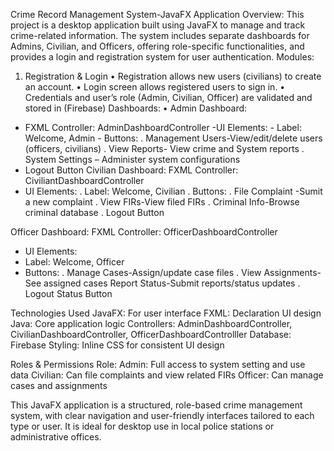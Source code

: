 



Crime Record Management System-JavaFX Application
Overview:
This project is a desktop application built using JavaFX to manage and track crime-related information. The system includes separate dashboards for Admins, Civilian, and Officers, offering role-specific functionalities, and provides a login and registration system for user authentication.
Modules:
1.	Registration & Login
•	Registration allows new users (civilians) to create an account.
•	Login screen allows registered users to sign in.
•	Credentials and user’s role (Admin, Civilian, Officer) are validated and stored in (Firebase) 
Dashboards:
•	Admin Dashboard: 
- FXML Controller: AdminDashboardController
-UI Elements: 
                        - Label: Welcome, Admin
                      - Buttons:
                         . Management Users-View/edit/delete users (officers, civilians)
                          . View Reports- View crime and System reports
                           . System Settings – Administer system configurations
-	Logout Button
Civilian Dashboard:
FXML Controller: CiviliantDashboardController
-	UI Elements:
        . Label: Welcome, Civilian 
             . Buttons:
                   . File Complaint -Sumit a new complaint
                     . View FIRs-View filed FIRs 
                      . Criminal Info-Browse criminal database
. Logout Button

Officer Dashboard:
FXML Controller: OfficerDashboardController
-	UI Elements:
-	Label: Welcome, Officer
-	Buttons: 
. Manage Cases-Assign/update case files
. View Assignments-See assigned cases
Report Status-Submit reports/status updates
               . Logout Status Button

Technologies Used 
JavaFX: For user interface 
FXML: Declaration UI design
Java: Core application logic 
Controllers: AdminDashboardController,  CivilianDashboardController,  OfficerDashboardControlller
Database: Firebase
Styling: Inline CSS for consistent UI design

Roles & Permissions
Role: 
Admin: Full access to system setting and use data
Civilian: Can file complaints and view related FIRs
Officer: Can manage cases and assignments 


This JavaFX application is a structured, role-based crime management system, with clear navigation and user-friendly interfaces tailored to each type or user. It is ideal for desktop use in local police stations or administrative offices. 



